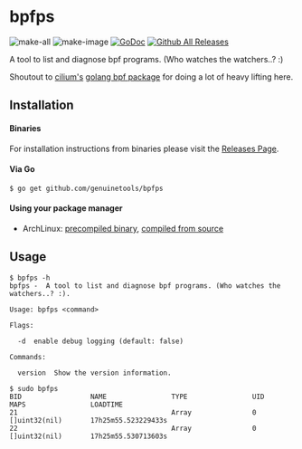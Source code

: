 # bpfps

![make-all](https://github.com/genuinetools/bpfps/workflows/make%20all/badge.svg)
![make-image](https://github.com/genuinetools/bpfps/workflows/make%20image/badge.svg)
[![GoDoc](https://img.shields.io/badge/godoc-reference-5272B4.svg?style=for-the-badge)](https://godoc.org/github.com/genuinetools/bpfps)
[![Github All Releases](https://img.shields.io/github/downloads/genuinetools/bpfps/total.svg?style=for-the-badge)](https://github.com/genuinetools/bpfps/releases)

A tool to list and diagnose bpf programs. (Who watches the watchers..? :)

Shoutout to [cilium's](https://github.com/cilium/cilium) 
[golang bpf package](https://godoc.org/github.com/cilium/cilium/pkg/bpf) for doing a lot of heavy lifting here.

<!-- START doctoc -->
<!-- END doctoc -->

## Installation

#### Binaries

For installation instructions from binaries please visit the [Releases Page](https://github.com/genuinetools/bpfps/releases).

#### Via Go

```console
$ go get github.com/genuinetools/bpfps
```

#### Using your package manager

- ArchLinux: [precompiled binary](https://aur.archlinux.org/packages/bpfps-bin), [compiled from source](https://aur.archlinux.org/packages/bpfps-git)

## Usage

```console
$ bpfps -h
bpfps -  A tool to list and diagnose bpf programs. (Who watches the watchers..? :).

Usage: bpfps <command>

Flags:

  -d  enable debug logging (default: false)

Commands:

  version  Show the version information.
```

```console
$ sudo bpfps                                                                                                             
BID                 NAME                TYPE                UID                 MAPS                LOADTIME
21                                      Array               0                   []uint32(nil)       17h25m55.523229433s
22                                      Array               0                   []uint32(nil)       17h25m55.530713603s
```
